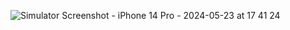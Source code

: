 ![Simulator Screenshot - iPhone 14 Pro - 2024-05-23 at 17 41 24](https://github.com/abramsamir1/DJ/assets/20684317/c885399f-0645-49df-b775-de8f8fabdf2c)
